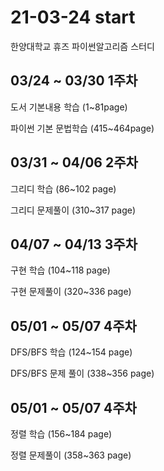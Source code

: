 # 21-03-24 start
한양대학교 휴즈 파이썬알고리즘 스터디


## 03/24 ~ 03/30 1주차

도서 기본내용 학습 (1~81page)

파이썬 기본 문법학습 (415~464page)


## 03/31 ~ 04/06 2주차

그리디 학습 (86~102 page)

그리디 문제풀이 (310~317 page)


## 04/07 ~ 04/13 3주차

구현 학습 (104~118 page)

구현 문제풀이 (320~336 page)

## 05/01 ~ 05/07 4주차

DFS/BFS 학습 (124~154 page)

DFS/BFS 문제 풀이 (338~356 page)

## 05/01 ~ 05/07 4주차

정렬 학습 (156~184 page)

정렬 문제풀이 (358~363 page)
